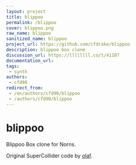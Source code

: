 ```yaml
---
layout: project
title: blippoo
permalink: /blippoo
cover: blippoo.png
raw_name: blippoo
sanitized_name: blippoo
project_url: https://github.com/cfdrake/blippoo
description: blippoo box clone
discussion_url: https://llllllll.co/t/41107
documentation_url: 
tags:
 - synth
authors:
 - cfd90
redirect_from:
 - /en/authors/cfd90/blippoo
 - /authors/cfd90/blippoo
---
```

# blippoo

Blippoo Box clone for Norns.

Original SuperCollider code by [olaf](http://sccode.org/olaf).
